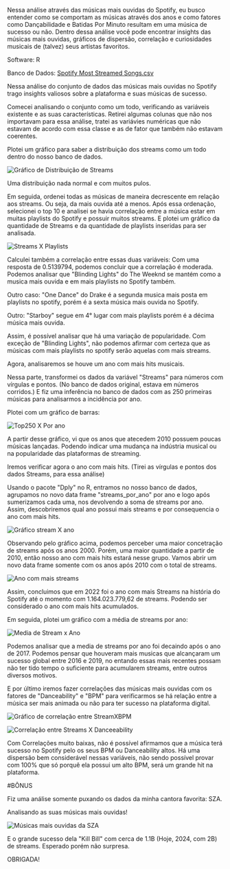Nessa análise através das músicas mais ouvidas do Spotify, eu busco entender como se comportam as músicas através dos anos e como fatores como Dançabilidade e Batidas Por Minuto resultam em uma música de sucesso ou não. Dentro dessa análise você pode encontrar insights das músicas mais ouvidas, gráficos de dispersão, correlação e curiosidades musicais de (talvez) seus artistas favoritos. 

Software: R


Banco de Dados:
[Spotify Most Streamed Songs.csv](https://github.com/user-attachments/files/17261675/Spotify.Most.Streamed.Songs.csv)



Nessa análise do conjunto de dados das músicas mais ouvidas no Spotify trago insights valiosos sobre a plataforma e suas músicas de sucesso.


Comecei analisando o conjunto como um todo, verificando as variáveis existente e as suas características.
Retirei algumas colunas que não nos importavam para essa análise, tratei as variávies numéricas que não estavam de acordo com essa classe e as de fator que também não estavam coerentes. 

Plotei um gráfico para saber a distribuição dos streams como um todo dentro do nosso banco de dados. 

![Gráfico de Distribuição de Streams](https://github.com/user-attachments/assets/652f0631-2455-4c9b-b967-96541bcc084e)

Uma distribuição nada normal e com muitos pulos. 

Em seguida, ordenei todas as músicas de maneira decrescente em relação aos streams. Ou seja, da mais ouvida até a menos. 
Após essa ordenação, selecionei o top 10 e analisei se havia correlação entre a música estar em muitas playlists do Spotify e possuir muitos streams. 
E plotei um gráfico da quantidade de Streams e da quantidade de playlists inseridas para ser analisada.

![Streams X Playlists](https://github.com/user-attachments/assets/c4b2feec-ddf7-47d1-9592-56547a69702b)

Calculei também a correlação entre essas duas variáveis:
Com uma resposta de 0.5139794, podemos concluir que a correlação é moderada.
Podemos analisar que "Blinding Lights" do The Weeknd se mantém como a musica mais ouvida e em mais playlists no Spotify também.

Outro caso: "One Dance" do Drake é a segunda musica mais posta em playlists no spotify, porém é a sexta música mais ouvida no Spotify.

Outro: "Starboy" segue em 4° lugar com mais playlists porém é a décima música mais ouvida.

Assim, é possível analisar que há uma variação de popularidade. 
Com exceção de "Blinding Lights", não podemos afirmar com certeza que as
músicas com mais playlists no spotify serão aquelas com mais streams.


Agora, analisaremos se houve um ano com mais hits musicais. 

Nessa parte, transformei os dados da variável "Streams" para números com vírgulas e pontos. (No banco de dados original, estava em números corridos.)
E fiz uma inferência no banco de dados com as 250 primeiras músicas para analisarmos a incidência por ano. 

Plotei com um gráfico de barras: 

![Top250 X Por ano](https://github.com/user-attachments/assets/421f5af7-7ce0-4e59-91cf-c89e5e3f23a8)

A partir desse gráfico, vi que os anos que atecedem 2010 possuem poucas músicas lançadas.
Podendo indicar uma mudança na indústria musical ou na popularidade das plataformas de streaming.

Iremos verificar agora o ano com mais hits.
(Tirei as vírgulas e pontos dos dados Streams, para essa análise)

Usando o pacote "Dply" no R, entramos no nosso banco de dados, agrupamos no novo data frame "streams_por_ano" por ano e logo após sumerizamos cada uma, nos devolvendo a soma de streams por ano.
Assim, descobriremos qual ano possui mais streams e por consequencia o ano com mais hits. 

![Gráfico stream X ano](https://github.com/user-attachments/assets/0c0b4574-9aa3-49e5-a3cb-fb07ff777029)

Observando pelo gráfico acima, podemos perceber uma maior concetração de streams após os anos 2000.
Porém, uma maior quantidade a partir de 2010, então nosso ano com mais hits estará nesse grupo.
Vamos abrir um novo data frame somente com os anos após 2010 com o total de streams. 

![Ano com mais streams](https://github.com/user-attachments/assets/3f63fe76-e685-4ea4-80e7-1705ac85927d)

Assim, concluimos que em 2022 foi o ano com mais Streams na história do Spotify até o momento com 1.164.023.779,62 de streams. 
Podendo ser considerado o ano com mais hits acumulados.

Em seguida, plotei um gráfico com a média de streams por ano:

![Media de Stream  x  Ano](https://github.com/user-attachments/assets/d397cdc6-a0ad-47ac-84aa-7755dd985e6b)

Podemos analisar que a media de streams por ano foi decaindo após o ano de 2017. Podemos pensar que houveram mais musicas que alcançaram um sucesso global entre 2016 e 2019, no entando essas mais recentes possam não ter tido tempo o suficiente para acumularem streams, entre outros diversos motivos.


E por último iremos fazer correlações das músicas mais ouvidas com os fatores de "Danceability" e "BPM" para verificarmos se há relação entre a música ser mais animada ou não para ter sucesso na plataforma digital. 

![Gráfico de correlação entre StreamXBPM](https://github.com/user-attachments/assets/3e0eb61c-a8d4-4bdc-a3b9-60970773529c)

![Correlação entre Streams X Danceeability](https://github.com/user-attachments/assets/c4b54985-3f2d-4eba-abdb-1bef43ca581a)

Com Correlações muito baixas, não é possível afirmamos que a música terá sucesso no Spotify pelo os seus BPM ou Danceability altos.
Há uma dispersão bem considerável nessas variáveis, não sendo possível provar com 100% que só porquê ela possui um alto BPM, será um grande hit na plataforma. 



#BÔNUS

Fiz uma análise somente puxando os dados da minha cantora favorita: SZA.

Analisando as suas músicas mais ouvidas! 

![Músicas mais ouvidas da SZA](https://github.com/user-attachments/assets/0a93a211-d93d-4f9f-a45b-7ada8ca8c57e)

E o grande sucesso dela "Kill Bill" com cerca de 1.1B (Hoje, 2024, com 2B) de streams. Esperado porém não surpresa. 



OBRIGADA! 
